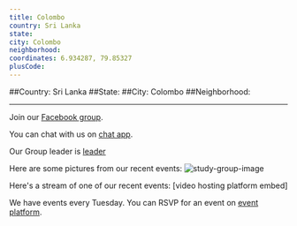 ```yaml
---
title: Colombo
country: Sri Lanka
state: 
city: Colombo
neighborhood: 
coordinates: 6.934287, 79.85327
plusCode:
---
```


##Country: Sri Lanka
##State: 
##City: Colombo
##Neighborhood: 
*****
Join our [Facebook group](https://www.facebook.com/groups/free.code.camp.colombo).

You can chat with us on [chat app]().

Our Group leader is [leader]()

Here are some pictures from our recent events:
![study-group-image]()

Here's a stream of one of our recent events:
[video hosting platform embed]

We have events every Tuesday. You can RSVP for an event on [event platform]().
